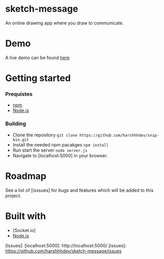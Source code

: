 # sketch-message
An online drawing app where you draw to communicate. 

# Demo

A live demo can be found [here]


# Getting started

### Prequistes
  - [npm]
  - [Node.js]
  
### Building

  - Clone the repository `git clone https://github.com/harshhhdev/snip-bin.git`
  - Install the needed npm pacakges `npm install`
  - Run start the server `node server.js`
  - Navigate to [localhost:5000] in your browser.
  
 # Roadmap
 
 See a list of [isssues] for bugs and features which will be added to this project.
 
 # Built with 
 
  - [Socket.io]
  - [Node.js]
 
[here]: https://sketch-message.herokuapp.com/
[npm]: https://www.npmjs.com/get-npm
[Node.js]: https://nodejs.org/en/
[Issues]: 
[localhost:5000]: http://localhost:5000/
[issues]: https://github.com/harshhhdev/sketch-message/issues
